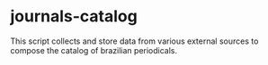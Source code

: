 # journals-catalog
This script collects and store data from various external sources to compose the catalog of brazilian periodicals.
